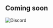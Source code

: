 ## Coming soon
![Discord](https://img.shields.io/discord/1112124724990984292?logo=discord&label=Join%20the%20Discord&color=cornflowerblue&link=https%3A%2F%2Fdiscord.com%2Finvite%2Fc58f4Rsx7n)

